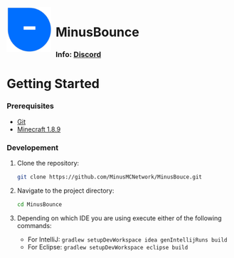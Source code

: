 <img width="100" height="100" align="left" style="float: left; margin: 0 10px 0 0;" alt="lb++" src="src/main/resources/assets/minecraft/minusbounce/big.png">

# MinusBounce                                  

### Info: [Discord](https://discord.gg/qYSCCmsgBe)

# Getting Started

### Prerequisites

- [Git](https://git-scm.com/)
- [Minecraft 1.8.9](https://www.minecraft.net/)

### Developement

1. Clone the repository:

    ```bash
    git clone https://github.com/MinusMCNetwork/MinusBouce.git
    ```
   
2. Navigate to the project directory:

    ```bash
    cd MinusBounce
    ```

3. Depending on which IDE you are using execute either of the following commands:
   - For IntelliJ: `gradlew setupDevWorkspace idea genIntellijRuns build`
   - For Eclipse: `gradlew setupDevWorkspace eclipse build`


